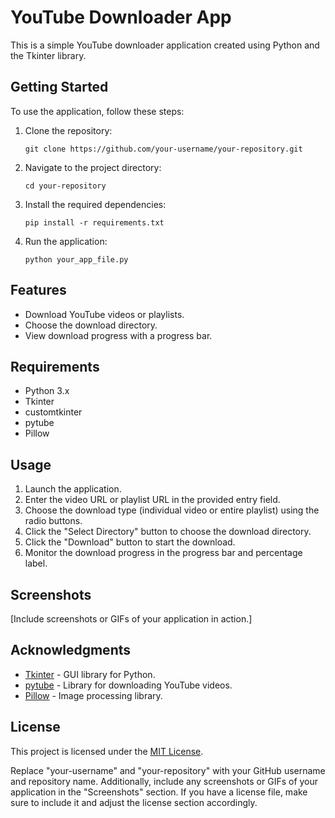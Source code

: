 # YouTube Downloader App

This is a simple YouTube downloader application created using Python and the Tkinter library.

## Getting Started

To use the application, follow these steps:

1. Clone the repository:

   ```
   git clone https://github.com/your-username/your-repository.git
   ```

2. Navigate to the project directory:

   ```
   cd your-repository
   ```

3. Install the required dependencies:

   ```
   pip install -r requirements.txt
   ```

4. Run the application:

   ```
   python your_app_file.py
   ```

## Features

- Download YouTube videos or playlists.
- Choose the download directory.
- View download progress with a progress bar.

## Requirements

- Python 3.x
- Tkinter
- customtkinter
- pytube
- Pillow

## Usage

1. Launch the application.
2. Enter the video URL or playlist URL in the provided entry field.
3. Choose the download type (individual video or entire playlist) using the radio buttons.
4. Click the "Select Directory" button to choose the download directory.
5. Click the "Download" button to start the download.
6. Monitor the download progress in the progress bar and percentage label.

## Screenshots

[Include screenshots or GIFs of your application in action.]

## Acknowledgments

- [Tkinter](https://docs.python.org/3/library/tkinter.html) - GUI library for Python.
- [pytube](https://github.com/nficano/pytube) - Library for downloading YouTube videos.
- [Pillow](https://python-pillow.org/) - Image processing library.

## License

This project is licensed under the [MIT License](LICENSE).

Replace "your-username" and "your-repository" with your GitHub username and repository name. Additionally, include any screenshots or GIFs of your application in the "Screenshots" section. If you have a license file, make sure to include it and adjust the license section accordingly.